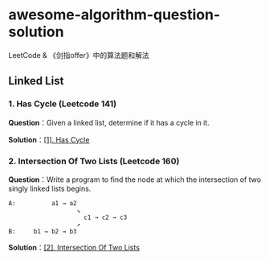 # awesome-algorithm-question-solution
LeetCode &amp; 《剑指offer》中的算法题和解法



## Linked List



### 1. Has Cycle (Leetcode 141)

**Question**：Given a linked list, determine if it has a cycle in it.

**Solution**：[[1]. Has Cycle](https://github.com/knightsj/awesome-algorithm-question-solution/tree/master/%5B1%5D.%20HasCircle)



### 2. Intersection Of Two Lists (Leetcode 160)

**Question**：Write a program to find the node at which the intersection of two singly linked lists begins.

```
A:          a1 → a2
                   ↘
                     c1 → c2 → c3
                   ↗            
B:     b1 → b2 → b3
```

**Solution**：[[2]. Intersection Of Two Lists](https://github.com/knightsj/awesome-algorithm-question-solution/tree/master/%5B2%5D.%20IntersectionOfTwoLists)



